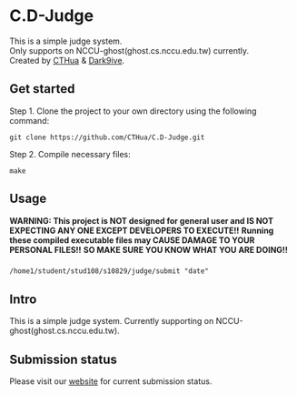 # C.D-Judge

This is a simple judge system.  
Only supports on NCCU-ghost(ghost.cs.nccu.edu.tw) currently.  
Created by [CTHua](https://github.com/CTHua) & [Dark9ive](https://github.com/dark9ive).  

## Get started

Step 1. Clone the project to your own directory using the following command:

```
git clone https://github.com/CTHua/C.D-Judge.git
```

Step 2. Compile necessary files:

```
make
```

## Usage

__WARNING: This project is NOT designed for general user and IS NOT EXPECTING ANY ONE EXCEPT DEVELOPERS TO EXECUTE!!__
__Running these compiled executable files may CAUSE DAMAGE TO YOUR PERSONAL FILES!!__
__SO MAKE SURE YOU KNOW WHAT YOU ARE DOING!!__

###

```
/home1/student/stud108/s10829/judge/submit "date"
```

## Intro

This is a simple judge system. Currently supporting on NCCU-ghost(ghost.cs.nccu.edu.tw).  

## Submission status

Please visit our [website](http://www.cs.nccu.edu.tw/~s10829/index.html) for current submission status.
